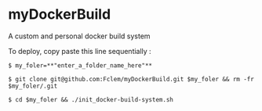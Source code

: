 # myDockerBuild
A custom and personal docker build system

To deploy, copy paste this line sequentially :

```console
$ my_foler=**"enter_a_folder_name_here"**

$ git clone git@github.com:Fclem/myDockerBuild.git $my_foler && rm -fr $my_foler/.git

$ cd $my_foler && ./init_docker-build-system.sh
```

